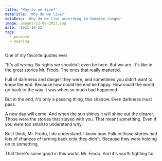 ```yaml
---
title: 'Why do we live?'
metaTitle: 'Why do we live?'
metaDesc: 'Why do we live according to Samwise Gangee'
image: images/22-09-2021.jpg
date: '2021-10-22'
tags:
  - purpose
  - meaning
---
```


One of my favorite quotes ever:  

"It\'s all wrong. By rights we shouldn\'t even be here. But we are. It\'s like in the great stories Mr. Frodo. The ones that really mattered.  

Full of darkness and danger they were, and sometimes you didn\'t want to know the end. Because how could the end be happy. How could the world go back to the way it was when so much bad happened.   

But in the end, it\'s only a passing thing, this shadow. Even darkness must pass.  

A new day will come. And when the sun shines it will shine out the clearer. Those were the stories that stayed with you. That meant something. Even if you were too small to understand why.   

But I think, Mr. Frodo, I do understand. I know now. Folk in those stories had lots of chances of turning back only they didn\'t. Because they were holding on to something.   

That there\'s some good in this world, Mr. Frodo. And it\'s worth fighting for.